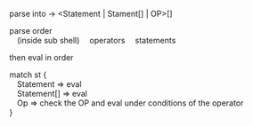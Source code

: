 parse into -> <Statement \| Stament[] \| OP>[]

parse order <br>
&ensp;&ensp;(inside sub shell)
&ensp;&ensp;operators
&ensp;&ensp;statements

then eval in order

match st { <br>
&ensp;&ensp;Statement => eval <br>
&ensp;&ensp;Statement[] => eval <br>
&ensp;&ensp;Op => check the OP and eval under conditions of the operator <br>
}
